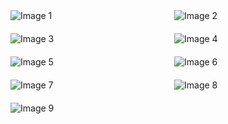 <div style="display: grid; grid-template-columns: repeat(2, 1fr); gap: 20px;">
    <img src="https://github.com/sankarshandev98/Ecom-WebApp/assets/84925828/7c294f01-1b1a-41cf-9f32-82cb44b5ce24" alt="Image 1">
    <img src="https://github.com/sankarshandev98/Ecom-WebApp/assets/84925828/4b740ed2-f7e0-401e-85e6-98274e224119" alt="Image 2">
    <img src="https://github.com/sankarshandev98/Ecom-WebApp/assets/84925828/4e77b029-02f7-4668-8f91-9ea3903fbccc" alt="Image 3">
    <img src="https://github.com/sankarshandev98/Ecom-WebApp/assets/84925828/2b670cf9-4ce3-4a1c-aaca-54dd35bec80e" alt="Image 4">
    <img src="https://github.com/sankarshandev98/Ecom-WebApp/assets/84925828/56d9da5d-1fd8-4ddb-8c43-7c578eae5ea7" alt="Image 5">
    <img src="https://github.com/sankarshandev98/Ecom-WebApp/assets/84925828/cd01e1a4-2608-4644-bb50-66b82386bcb8" alt="Image 6">
    <img src="https://github.com/sankarshandev98/Ecom-WebApp/assets/84925828/57975a66-68c8-44c2-931f-61f3f1039b3e" alt="Image 7">
    <img src="https://github.com/sankarshandev98/Ecom-WebApp/assets/84925828/3e0eb971-08ba-422d-aa76-981336ed9712" alt="Image 8">
    <img src="https://github.com/sankarshandev98/Ecom-WebApp/assets/84925828/77b86017-3e94-4241-b3b3-f86c5271d9ef" alt="Image 9">
</div>
<div style="display: grid; grid-template-columns: repeat(2, 1fr); gap: 20px;">
    <img src="https://github.com/sankarshandev98/Ecom-WebApp/assets/84925828/a8685eac-7a40-4465-99e2-165a8d77e31f" alt="">
    <img src="https://github.com/sankarshandev98/Ecom-WebApp/assets/84925828/212d5a01-d51d-4871-953f-0816a9763a31" alt="">
    <img src="https://github.com/sankarshandev98/Ecom-WebApp/assets/84925828/84079350-fc48-4dba-a4cc-b78ed8ddb3ba" alt="">
    <img src="https://github.com/sankarshandev98/Ecom-WebApp/assets/84925828/83e68693-0bc2-4e00-adec-c379c05afd6a" alt="">
    <img src="https://github.com/sankarshandev98/Ecom-WebApp/assets/84925828/92f1b466-136f-4785-844e-fac6f568f369" alt="">
    <img src="https://github.com/sankarshandev98/Ecom-WebApp/assets/84925828/be19cb97-de5b-4353-9031-cccb67fdbe39" alt="">
    <img src="https://github.com/sankarshandev98/Ecom-WebApp/assets/84925828/c1ca9055-82c8-46ad-a369-a4f5972b5f54" alt="">
</div>
